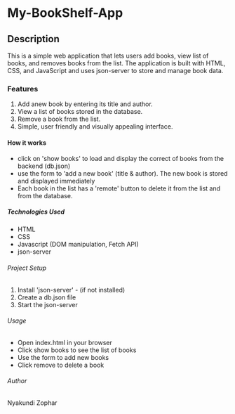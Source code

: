 # My-BookShelf-App
## Description
This is a simple web application that lets users add books, view list of books, and removes books from the list.
The application is built with HTML, CSS, and JavaScript and uses json-server to store and manage book data.

### Features
1. Add anew book by entering its title and author.
2. View a list of books stored in the database.
3. Remove a book from the list.
4. Simple, user friendly and visually appealing interface.

#### How it works
- click on 'show books' to load and display the correct of books from the backend (db.json)
- use the form to 'add a new book' (title & author). The new book is stored and displayed immediately
- Each book in the list has a 'remote' button to delete it from the list and from the database.

##### Technologies Used 
- HTML
- CSS
- Javascript (DOM manipulation, Fetch API)
- json-server 

###### Project Setup
1. Install 'json-server' - (if not installed)
2. Create a db.json file
3. Start the json-server

###### Usage 
- Open index.html in your browser
- Click show books to see the list of books
- Use the form to add new books
- Click remove to delete a book

###### Author
Nyakundi Zophar